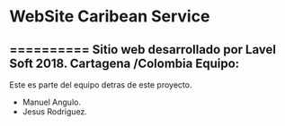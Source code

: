 # WebSite Caribean Service
==========
Sitio web desarrollado por Lavel Soft 2018.
Cartagena /Colombia
Equipo:
--------------------
Este es parte del equipo detras de este proyecto.
+ Manuel Angulo.
+ Jesus Rodriguez.
